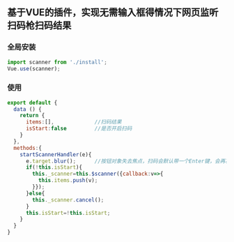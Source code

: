 ## 基于VUE的插件，实现无需输入框得情况下网页监听扫码枪扫码结果

### 全局安装
``` javascript
import scanner from './install';
Vue.use(scanner);
```

### 使用
``` javascript
export default {
  data () {
    return {
      items:[],             //扫码结果
      isStart:false         //是否开启扫码
    }
  },
  methods:{
    startScannerHandler(e){
      e.target.blur();      //按钮对象失去焦点，扫码会默认带一个Enter键，会再次触发click
      if(!this.isStart){
        this._scanner=this.$scanner({callback:v=>{
          this.items.push(v);
        }});
      }else{
        this._scanner.cancel();
      }
      this.isStart=!this.isStart;
    }
  }
}
```